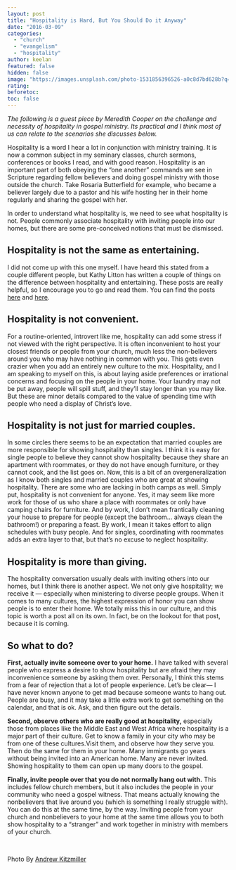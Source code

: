```yaml
---
layout: post
title: "Hospitality is Hard, But You Should Do it Anyway"
date: "2016-03-09"
categories: 
  - "church"
  - "evangelism"
  - "hospitality"
author: keelan
featured: false
hidden: false
image: "https://images.unsplash.com/photo-1531856396526-a0c8d7bd628b?q=80&w=2071&auto=format&fit=crop&ixlib=rb-4.0.3&ixid=M3wxMjA3fDB8MHxwaG90by1wYWdlfHx8fGVufDB8fHx8fA%3D%3D"
rating:
beforetoc:
toc: false
---
```


_The following is a guest piece by Meredith Cooper on the challenge and necessity of hospitality in gospel ministry. Its practical and I think most of us can relate to the scenarios she discusses below._

Hospitality is a word I hear a lot in conjunction with ministry training. It is now a common subject in my seminary classes, church sermons, conferences or books I read, and with good reason. Hospitality is an important part of both obeying the “one another” commands we see in Scripture regarding fellow believers and doing gospel ministry with those outside the church. Take Rosaria Butterfield for example, who became a believer largely due to a pastor and his wife hosting her in their home regularly and sharing the gospel with her.

In order to understand what hospitality is, we need to see what hospitality is not. People commonly associate hospitality with inviting people into our homes, but there are some pre-conceived notions that must be dismissed.

## Hospitality is not the same as entertaining.

I did not come up with this one myself. I have heard this stated from a couple different people, but Kathy Litton has written a couple of things on the difference between hospitality and entertaining. These posts are really helpful, so I encourage you to go and read them. You can find the posts [here](http://flourish.me/why-i-stopped-entertaining-people-in-my-home/) and [here](http://flourish.me/how-i-started-pursuing-hospitality/).

## Hospitality is not convenient.

For a routine-oriented, introvert like me, hospitality can add some stress if not viewed with the right perspective. It is often inconvenient to host your closest friends or people from your church, much less the non-believers around you who may have nothing in common with you. This gets even crazier when you add an entirely new culture to the mix. Hospitality, and I am speaking to myself on this, is about laying aside preferences or irrational concerns and focusing on the people in your home. Your laundry may not be put away, people will spill stuff, and they’ll stay longer than you may like. But these are minor details compared to the value of spending time with people who need a display of Christ’s love.

## Hospitality is not just for married couples.

In some circles there seems to be an expectation that married couples are more responsible for showing hospitality than singles. I think it is easy for single people to believe they cannot show hospitality because they share an apartment with roommates, or they do not have enough furniture, or they cannot cook, and the list goes on. Now, this is a bit of an overgeneralization as I know both singles and married couples who are great at showing hospitality. There are some who are lacking in both camps as well. Simply put, hospitality is not convenient for anyone. Yes, it may seem like more work for those of us who share a place with roommates or only have camping chairs for furniture. And by work, I don’t mean frantically cleaning your house to prepare for people (except the bathroom… always clean the bathroom!) or preparing a feast. By work, I mean it takes effort to align schedules with busy people. And for singles, coordinating with roommates adds an extra layer to that, but that’s no excuse to neglect hospitality.

## Hospitality is more than giving.

The hospitality conversation usually deals with inviting others into our homes, but I think there is another aspect. We not only give hospitality; we receive it — especially when ministering to diverse people groups. When it comes to many cultures, the highest expression of honor you can show people is to enter their home. We totally miss this in our culture, and this topic is worth a post all on its own. In fact, be on the lookout for that post, because it is coming.

## So what to do?

**First, actually invite someone over to your home.** I have talked with several people who express a desire to show hospitality but are afraid they may inconvenience someone by asking them over. Personally, I think this stems from a fear of rejection that a lot of people experience. Let’s be clear— I have never known anyone to get mad because someone wants to hang out. People are busy, and it may take a little extra work to get something on the calendar, and that is ok. Ask, and then figure out the details.

**Second, observe others who are really good at hospitality,** especially those from places like the Middle East and West Africa where hospitality is a major part of their culture. Get to know a family in your city who may be from one of these cultures.Visit them, and observe how they serve you. Then do the same for them in your home. Many immigrants go years without being invited into an American home. Many are never invited. Showing hospitality to them can open up many doors to the gospel.

**Finally, invite people over that you do not normally hang out with.** This includes fellow church members, but it also includes the people in your community who need a gospel witness. That means actually knowing the nonbelievers that live around you (which is something I really struggle with). You can do this at the same time, by the way. Inviting people from your church and nonbelievers to your home at the same time allows you to both show hospitality to a “stranger” and work together in ministry with members of your church.

 

Photo By [Andrew Kitzmiller](http://www.flickr.com/photos/30223854@N00/4982808944/)
